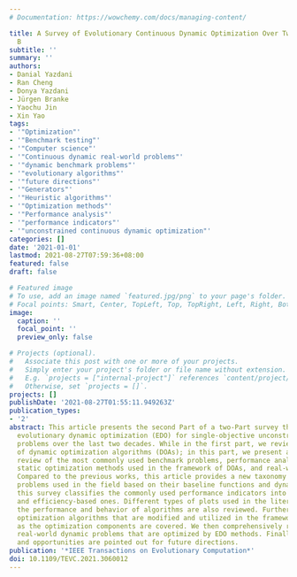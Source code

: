 ```yaml
---
# Documentation: https://wowchemy.com/docs/managing-content/

title: A Survey of Evolutionary Continuous Dynamic Optimization Over Two Decades—Part
  B
subtitle: ''
summary: ''
authors:
- Danial Yazdani
- Ran Cheng
- Donya Yazdani
- Jürgen Branke
- Yaochu Jin
- Xin Yao
tags:
- '"Optimization"'
- '"Benchmark testing"'
- '"Computer science"'
- '"Continuous dynamic real-world problems"'
- '"dynamic benchmark problems"'
- '"evolutionary algorithms"'
- '"future directions"'
- '"Generators"'
- '"Heuristic algorithms"'
- '"Optimization methods"'
- '"Performance analysis"'
- '"performance indicators"'
- '"unconstrained continuous dynamic optimization"'
categories: []
date: '2021-01-01'
lastmod: 2021-08-27T07:59:36+08:00
featured: false
draft: false

# Featured image
# To use, add an image named `featured.jpg/png` to your page's folder.
# Focal points: Smart, Center, TopLeft, Top, TopRight, Left, Right, BottomLeft, Bottom, BottomRight.
image:
  caption: ''
  focal_point: ''
  preview_only: false

# Projects (optional).
#   Associate this post with one or more of your projects.
#   Simply enter your project's folder or file name without extension.
#   E.g. `projects = ["internal-project"]` references `content/project/deep-learning/index.md`.
#   Otherwise, set `projects = []`.
projects: []
publishDate: '2021-08-27T01:55:11.949263Z'
publication_types:
- '2'
abstract: This article presents the second Part of a two-Part survey that reviews
  evolutionary dynamic optimization (EDO) for single-objective unconstrained continuous
  problems over the last two decades. While in the first part, we reviewed the components
  of dynamic optimization algorithms (DOAs); in this part, we present an in-depth
  review of the most commonly used benchmark problems, performance analysis methods,
  static optimization methods used in the framework of DOAs, and real-world applications.
  Compared to the previous works, this article provides a new taxonomy for the benchmark
  problems used in the field based on their baseline functions and dynamics. In addition,
  this survey classifies the commonly used performance indicators into fitness/error-based
  and efficiency-based ones. Different types of plots used in the literature for analyzing
  the performance and behavior of algorithms are also reviewed. Furthermore, the static
  optimization algorithms that are modified and utilized in the framework of DOAs
  as the optimization components are covered. We then comprehensively review some
  real-world dynamic problems that are optimized by EDO methods. Finally, some challenges
  and opportunities are pointed out for future directions.
publication: '*IEEE Transactions on Evolutionary Computation*'
doi: 10.1109/TEVC.2021.3060012
---
```

